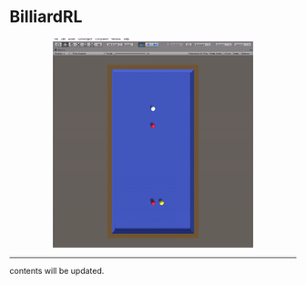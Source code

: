 # BilliardRL

<p align="center">
    <img src="./resrc/billiardRL.gif" width=70%>
</p>

---
contents will be updated.

